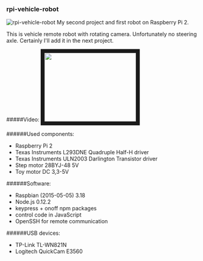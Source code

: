 ### rpi-vehicle-robot
![rpi-vehicle-robot](https://scontent-fra3-1.xx.fbcdn.net/hphotos-xtf1/t31.0-8/11705454_910103572381762_3409729221275922545_o.jpg)
My second project and first robot on Raspberry Pi 2.

This is vehicle remote robot with rotating camera. Unfortunately no steering axle. Certainly I'll add it in the next project.

#####Video:
<a href="https://www.youtube.com/watch?v=n8Iob7rcQ94" target="_blank"><img src="https://pbs.twimg.com/media/CG99cQrWoAAWFVe.jpg" 
 width="240" height="180" border="10" /></a>
 
######Used components:
- Raspberry Pi 2
- Texas Instruments L293DNE Quadruple Half-H driver
- Texas Instruments ULN2003 Darlington Transistor driver
- Step motor 28BYJ-48 5V
- Toy motor DC 3,3-5V

######Software:
- Raspbian (2015-05-05) 3.18
- Node.js 0.12.2
- keypress + onoff npm packages
- control code in JavaScript
- OpenSSH for remote communication

######USB devices:
- TP-Link TL-WN821N
- Logitech QuickCam E3560
